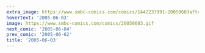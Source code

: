 ```yaml
---
extra_image: https://www.smbc-comics.com/comics/1442237991-20050603after.png
hovertext: '2005-06-03'
image: https://www.smbc-comics.com/comics/20050603.gif
next_comic: '2005-06-04'
prev_comic: '2005-06-02'
title: '2005-06-03'
---
```


